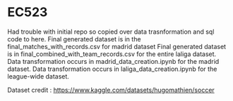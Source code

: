 # EC523
Had trouble with initial repo so copied over data trasnformation and sql code to here.
Final generated dataset is in the final_matches_with_records.csv for madrid dataset
Final generated dataset is in final_combined_with_team_records.csv for the entire laliga dataset.
Data transformation occurs in madrid_data_creation.ipynb for the madrid dataset.
Data transformation occurs in laliga_data_creation.ipynb for the league-wide dataset.

Dataset credit : https://www.kaggle.com/datasets/hugomathien/soccer
